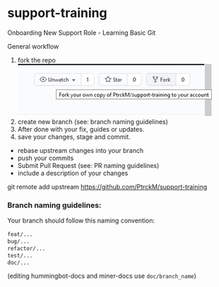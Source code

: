 # support-training
Onboarding New Support Role - Learning Basic Git

General workflow
1. fork the repo <br>
    ![repo](images/repo.png)
2. create new branch (see: branch naming guidelines)
3. After done with your fix, guides or updates.
4. save your changes, stage and commit.
  - rebase upstream changes into your branch
  - push your commits
  - Submit Pull Request (see: PR naming guidelines)
   - include a description of your changes
   
 
 git remote add upstream https://github.com/PtrckM/support-training


### Branch naming guidelines:
Your branch should follow this naming convention: 

    feat/...
    bug/...
    refactor/...
    test/...
    doc/...

(editing hummingbot-docs and miner-docs use `doc/branch_name`)

 